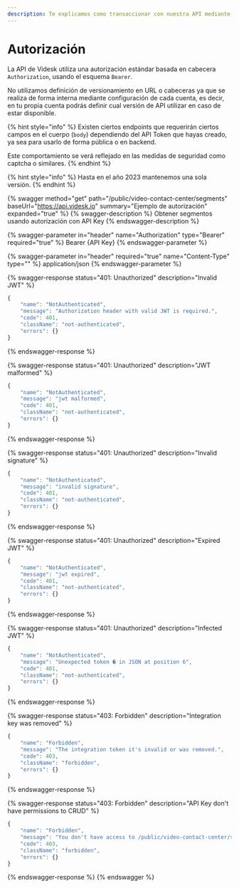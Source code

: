 ```yaml
---
description: Te explicamos como transaccionar con nuestra API mediante autorización.
---
```


# Autorización

La API de Videsk utiliza una autorización estándar basada en cabecera `Authorization`, usando el esquema `Bearer`.

No utilizamos definición de versionamiento en URL o cabeceras ya que se realiza de forma interna mediante configuración de cada cuenta, es decir, en tu propia cuenta podrás definir cual versión de API utilizar en caso de estar disponible.

{% hint style="info" %}
Existen ciertos endpoints que requerirán ciertos campos en el cuerpo (`body`) dependiendo del API Token que hayas creado, ya sea para usarlo de forma pública o en backend.

Este comportamiento se verá reflejado en las medidas de seguridad como captcha o similares.
{% endhint %}

{% hint style="info" %}
Hasta en el año 2023 mantenemos una sola versión.
{% endhint %}

{% swagger method="get" path="/public/video-contact-center/segments" baseUrl="https://api.videsk.io" summary="Ejemplo de autorización" expanded="true" %}
{% swagger-description %}
Obtener segmentos usando autorización con API Key
{% endswagger-description %}

{% swagger-parameter in="header" name="Authorization" type="Bearer" required="true" %}
Bearer {API Key}
{% endswagger-parameter %}

{% swagger-parameter in="header" required="true" name="Content-Type" type="" %}
application/json
{% endswagger-parameter %}

{% swagger-response status="401: Unauthorized" description="Invalid JWT" %}
```javascript
{
	"name": "NotAuthenticated",
	"message": "Authorization header with valid JWT is required.",
	"code": 401,
	"className": "not-authenticated",
	"errors": {}
}
```
{% endswagger-response %}

{% swagger-response status="401: Unauthorized" description="JWT malformed" %}
```javascript
{
	"name": "NotAuthenticated",
	"message": "jwt malformed",
	"code": 401,
	"className": "not-authenticated",
	"errors": {}
}
```
{% endswagger-response %}

{% swagger-response status="401: Unauthorized" description="Invalid signature" %}
```javascript
{
	"name": "NotAuthenticated",
	"message": "invalid signature",
	"code": 401,
	"className": "not-authenticated",
	"errors": {}
}
```
{% endswagger-response %}

{% swagger-response status="401: Unauthorized" description="Expired JWT" %}
```javascript
{
	"name": "NotAuthenticated",
	"message": "jwt expired",
	"code": 401,
	"className": "not-authenticated",
	"errors": {}
}
```
{% endswagger-response %}

{% swagger-response status="401: Unauthorized" description="Infected JWT" %}
```javascript
{
	"name": "NotAuthenticated",
	"message": "Unexpected token � in JSON at position 6",
	"code": 401,
	"className": "not-authenticated",
	"errors": {}
}
```
{% endswagger-response %}

{% swagger-response status="403: Forbidden" description="Integration key was removed" %}
```javascript
{
	"name": "Forbidden",
	"message": "The integration token it's invalid or was removed.",
	"code": 403,
	"className": "forbidden",
	"errors": {}
}
```
{% endswagger-response %}

{% swagger-response status="403: Forbidden" description="API Key don't have permissions to CRUD" %}
```javascript
{
	"name": "Forbidden",
	"message": "You don't have access to /public/video-contact-center/segments. Please contact to your administrator.",
	"code": 403,
	"className": "forbidden",
	"errors": {}
}
```
{% endswagger-response %}
{% endswagger %}
